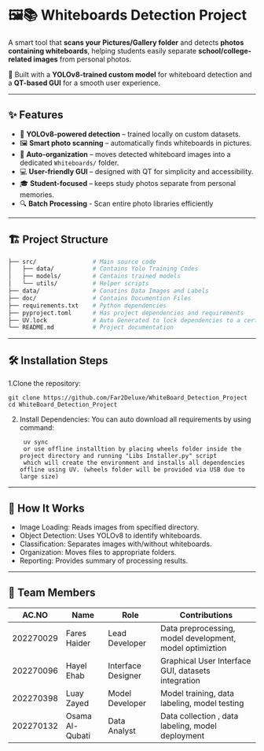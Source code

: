 # 🖼️📚 Whiteboards Detection Project

A smart tool that **scans your Pictures/Gallery folder** and detects **photos containing whiteboards**, helping students easily separate **school/college-related images** from personal photos.  

🚀 Built with a **YOLOv8-trained custom model** for whiteboard detection and a **QT-based GUI** for a smooth user experience.  

----------------------------------------------------------------------------------------------------------------------------------------------

## ✨ Features  
- 🤖 **YOLOv8-powered detection** – trained locally on custom datasets.  
- 🖼️ **Smart photo scanning** – automatically finds whiteboards in pictures.  
- 📂 **Auto-organization** – moves detected whiteboard images into a dedicated `Whiteboards/` folder.  
- 💻 **User-friendly GUI** – designed with QT for simplicity and accessibility.  
- 🎓 **Student-focused** – keeps study photos separate from personal memories.  
- 🔍 **Batch Processing** - Scan entire photo libraries efficiently

----------------------------------------------------------------------------------------------------------------------------------------------

## 🏗️ Project Structure  
```bash
├── src/                # Main source code
│   ├── data/           # Contains Yolo Training Codes 
│   ├── models/         # Contains trained models
│   └── utils/          # Helper scripts
├── data/               # Conatins Data Images and Labels
├── doc/                # Contains Documention Files
├── requirements.txt    # Python dependencies
├── pyproject.toml      # Has project dependencies and requirements
├── UV.lock             # Auto Generated to lock dependencies to a certain version
└── README.md           # Project documentation
```
----------------------------------------------------------------------------------------------------------------------------------------------

## 🛠️ Installation Steps

1.Clone the repository:

    git clone https://github.com/Far2Deluxe/WhiteBoard_Detection_Project
    cd WhiteBoard_Detection_Project


2. Install Dependencies:
You can auto download all requirements by using command:

        uv sync
        or use offline installtion by placing wheels folder inside the project directory and running "Libs Installer.py" script
        which will create the environment and installs all dependencies offline using UV. (wheels folder will be provided via USB due to large size)

----------------------------------------------------------------------------------------------------------------------------------------------

## 🧠 How It Works
- Image Loading: Reads images from specified directory.
- Object Detection: Uses YOLOv8 to identify whiteboards.
- Classification: Separates images with/without whiteboards.
- Organization: Moves files to appropriate folders.
- Reporting: Provides summary of processing results.


----------------------------------------------------------------------------------------------------------------------------------------------

## 👥 Team Members  

| AC.NO | Name            | Role           | Contributions                        |
|-------|-----------------|----------------|--------------------------------------|
| 202270029     | Fares Haider    | Lead Developer | Data preprocessing, model development, model optimiztion |
| 202270096     | Hayel Ehab        |   Interface Designer  | Graphical User Interface GUI, datasets integration |
| 202270398     | Luay Zayed        | Model Developer | Model training, data labeling, model testing       |
| 202270132     | Osama Al-Qubati  | Data Analyst  | Data collection , data labeling, model deployment |


